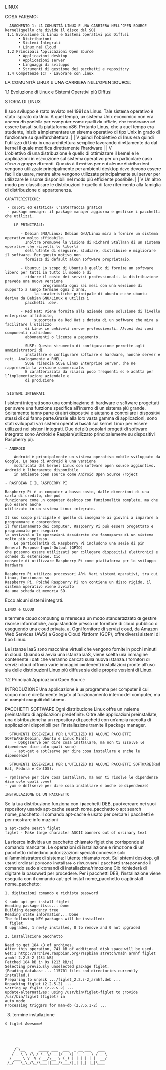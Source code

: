 LINUX

   COSA FAREMO:

      ARGOMENTO 1: LA COMUNITÀ LINUX E UNA CARRIERA NELL’OPEN SOURCE                                            kernel(quello che divide il disco dal SO)
	 1.1 Evoluzione di Linux e Sistemi Operativi più Diffusi
	      • Distribuzioni
	      • Sistemi Integrati
	      • Linux nel Cloud
 	 1.2 Principali Applicazioni Open Source
	      • Applicazioni desktop
	      • Applicazioni server
	      • Linguaggi di sviluppo
	      • Strumenti di gestione dei pacchetti e repository     
	 1.4 Competenze ICT - Lavorare con Linux

      



LA COMUNITÀ LINUX E UNA CARRIERA NELL’OPEN SOURCE:

 1.1 Evoluzione di Linux e Sistemi Operativi più Diffusi 

   STORIA DI LINUX:

  Il suo sviluppo è stato avviato nel 1991 da Linus. Tale sistema operativo è stato ispirato da Unix.
  A quel tempo, un sistema Unix economico non era ancora disponibile per computer come quelli da ufficio,
  che tendevano ad essere basati sulla piattaforma x86. Pertanto Linus, che a quel tempo era studente, 
  iniziò a implementare un sistema operativo di tipo Unix in grado di funzionare su quell’architettura.
	  |
	  |
	  V
  quindi l'obbiettivo di linus era quindi l'utilizzo di Unix in una architettura semplice lavorando direttamente 
  da dal kernel il quale modifica direttamente l'hardware
	   |
	   |
	   V	
  L’obiettivo di una distribuzione è quello di ottimizzare il kernel e le applicazioni in esecuzione 
  sul sistema operativo per un particolare caso d’uso o gruppo di utenti. Questo è il motivo
  per cui alcune distribuzioni vengono utilizzate principalmente per ambienti desktop dove
  devono essere facili da usare, mentre altre vengono utilizzate principalmente sui server per
  utilizzare le risorse disponibili nel modo più efficiente possibile.
	    |
	    |
	    V 
  Un altro modo per classificare le distribuzioni è quello di fare riferimento alla famiglia di
  distribuzione di appartenenza.
		
	CARATTERISTICHE:

	 - colori ed estetica/ l'interfaccia grafica
	 - package menager: il package manager aggiorna e gestisce i pacchetti che utilizzi.
		
		LE PRINCIPALI:
		 
		   - Debian GNU/Linux: Debian GNU/Linux mira a fornire un sistema operativo molto affidabile.
		     Inoltre promuove la visione di Richard Stallman di un sistema operativo che rispetti le libertà
		     dell’utente di eseguire, studiare, distribuire e migliorare il software. Per questo motivo non
		     fornisce di default alcun software proprietario.
		   
		   - Ubuntu: Lo scopo di Ubuntu è quello di fornire un software libero per tutti in tutto il mondo e di
		     ridurre il costo dei servizi professionali. La distribuzione prevede una nuova versione
                     programmata ogni sei mesi con una versione di supporto a lungo termine ogni 2 anni, 
	             la carateristiche principale di ubuntu e che ubuntu deriva da Debian GNU/Linux e utiliza i
		     pacchetti .dev.

		   - Red Hat: Viene fornita alle aziende come soluzione di livello enterprise affidabile,
	             supportata da Red Hat e dotata di un software che mira a facilitare l’utilizzo 
		     di Linux in ambienti server professionali. Alcuni dei suoi componenti richiedono
		     abbonamenti o licenze a pagamento.

		   - SUSE: Questo strumento di configurazione permette agli amministratori di 
		     installare e configurare software e hardware, nonchè server e reti. Analogamente a RHEL,
		     SUSE rilascia SUSE Linux Enterprise Server, che ne rappresenta la versione commerciale.
		     È caratterizzata da rilasci poco frequenti ed è adatta per l’implementazione aziendale e 
		     di produzione


     SISTEMI INTEGRATI

  I sistemi integrati sono una combinazione di hardware e software progettati per avere una
  funzione specifica all’interno di un sistema più grande. Solitamente fanno parte di altri dispositivi
  e aiutano a controllare i dispositivi stessi di cui fanno parte.Grazie alla loro vasta gamma di applicazioni,
  sono stati sviluppati vari sistemi operativi basati sul kernel Linux per
  essere utilizzati nei sistemi integrati.
  Due dei più popolari progetti di software integrato sono Android e Raspian(utilizzato principalemente su
  dispositivi Raspberry pi).
      		 
    - ANDROID

    	Android è principalmente un sistema operativo mobile sviluppato da Google. La base di Android è una versione 
    	modificata del kernel Linux con software open source aggiuntivo. Android è liberamente disponibile
    	in ambiente open source come Android Open Source Project
		
    - RASPBIAN E IL RASPBERRY PI

	Raspberry Pi è un computer a basso costo, dalle dimensioni di una carta di credito, che può
	funzionare come un computer desktop con funzionalità complete, ma che può essere anche
	utilizzato in un sistema Linux integrato.

	Il suo scopo principale è quello di insegnare ai giovani a imparare a programmare e comprendere
	il funzionamento dei computer. Raspberry Pi può essere progettato e programmato per eseguire 
	le attività o le operazioni desiderate che fannoparte di un sistema molto più complesso.
     	Le particolarità di Raspberry Pi includono una serie di pin General Purpose Input-Output (GPIO)
	che possono essere utilizzati per collegare dispositivi elettronici e schede di estensione. Ciò
	consente di utilizzare Raspberry Pi come piattaforma per lo sviluppo hardware
	
	Raspberry Pi utilizza processori ARM. Vari sistemi operativi, tra cui Linux, funzionano su
	Raspberry Pi. Poiché Raspberry Pi non contiene un disco rigido, il sistema operativo viene avviato
	da una scheda di memoria SD.

  Ecco alcuni sistemi integrati.

	

	LINUX e CLOUD
  
   Il termine cloud computing si riferisce a un modo standardizzato di gestire risorse informatiche,
   acquistandole presso un fornitore di cloud pubblico o eseguendo una cloud privata. a. Ogni fornitore di
   servizi cloud, da Amazon Web Services (AWS) a Google Cloud Platform (GCP), offre diversi sistemi
   di tipo Linux.

   Le istanze IaaS sono macchine virtuali che vengono fornite in pochi minuti in cloud. Quando si avvia una istanza IaaS,
   viene scelta una immagine contenente i dati che verranno caricati sulla nuova istanza.
   I fornitori di servizi cloud offrono varie immagini contenenti installazioni pronte all’uso sia delle distribuzioni 
   Linux più diffuse sia delle proprie versioni di Linux.


 1.2 Principali Applicazioni Open Source


   INTRODUZIONE
 Una applicazione è un programma per computer il cui scopo non è direttamente legato al
 funzionamento interno del computer, ma ai compiti eseguiti dall’utente.

   PACCHETTI SOFTWARE
 Ogni distribuzione Linux offre un insieme preinstallato di applicazioni predefinite. Oltre
 alle applicazioni preinstallate, una distribuzione ha un repository di pacchetti con un’ampia
 raccolta di applicazioni disponibili per l’installazione tramite il package manager.
 
      STRUMENTI ESSENZIALI PER L'UTILIZZO DI ALCUNI PACCHETTI SOFTWARE(Debian, Ubuntu e Linux Mint):
        - Dpkg(serve per dire cosa installare, ma non ti risolve le dipendenze dice solo quali sono)
        - apt-get e apt(serve per dire cosa installare e anche le dipendenze)

      STRUMENTI ESSENZIALI PER L'UTILIZZO DI ALCUNI PACCHETTI SOFTWARE(Red Hat, Fedora e CentOS):

	- rpm(serve per dire cosa installare, ma non ti risolve le dipendenze dice solo quali sono) 
	- yum e dnf(serve per dire cosa installare e anche le dipendenze)
   
    INSTALLAZIONE DI UN PACCHETTO
  Se la tua distribuzione funziona con i pacchetti DEB, puoi cercare nei suoi repository usando apt-cache
  search nome_pacchetto o apt search nome_pacchetto. Il comando apt-cache è usato per cercare i pacchetti
  e per mostrare informazioni  
  
	$ apt-cache search figlet
	figlet - Make large character ASCII banners out of ordinary text
   	
  La ricerca individua un pacchetto chiamato figlet che corrisponde al comando mancante. Le
  operazioni di installazione e rimozione di un pacchetto richiedono autorizzazioni speciali
  concesse solo all’amministratore di sistema: l’utente chiamato root. Sui sistemi desktop, gli utenti
  ordinari possono installare o rimuovere i pacchetti anteponendo il comando sudo ai comandi di installazione/rimozione
  Ciò richiederà di digitare la password per procedere. Per i pacchetti DEB, l’installazione viene eseguita
  con il comando apt-get install nome_pacchetto o aptinstall nome_pacchetto:

    1. digitazioni comando e richista password

	$ sudo apt-get install figlet
	Reading package lists... Done
	Building dependency tree
	Reading state information... Done
	The following NEW packages will be installed:
	  figlet
	0 upgraded, 1 newly installed, 0 to remove and 0 not upgraded

    2. installazione pacchetto

	Need to get 184 kB of archives.
	After this operation, 741 kB of additional disk space will be used.
	Get:1 http://archive.raspbian.org/raspbian stretch/main armhf figlet armhf 2.2.5-2 [184 kB]
	Fetched 184 kB in 0s (213 kB/s)
	Selecting previously unselected package figlet.
	(Reading database ... 115701 files and directories currently installed.)
	Preparing to unpack .../figlet_2.2.5-2_armhf.deb ...
	Unpacking figlet (2.2.5-2) ...
	Setting up figlet (2.2.5-2) ...
	update-alternatives: using /usr/bin/figlet-figlet to provide /usr/bin/figlet (figlet) in
	auto mode
	Processing triggers for man-db (2.7.6.1-2) ...

   3. termine installazione

	$ figlet Awesome!


 
  	
   	     _                               
	    / \__      _____ ___  ___  _ __ ___   ___       
       / _ \ \ /\ / /_ \/ __|/ _ \| '_ ` _ \ / _ \ 
      / ___ \ V  V / __/\__ \ (_) | | | | | |  __/
     /_/   \_\_/\_/\___||___/\___/|_| |_| |_|\___






































